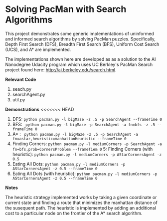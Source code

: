 # Solving PacMan with Search Algorithms

This project demonstrates some generic implementations of uninformed and informed search algorithms by solving PacMan puzzles.
Specifically, Depth First Search (DFS), Breadth First Search (BFS), Uniform Cost Search (UCS), and A* are implemented. 

The implementations shown here are developed as as a solution to the AI Nanodegree Udacity program which uses UC Berkley's PacMan Search project
found here: http://ai.berkeley.edu/search.html. 

**Relevant Code** 
1. seach.py
2. searchAgent.py
3. util.py

**Demonstrations**
<<<<<<< HEAD
1. DFS:  ``` python pacman.py -l bigMaze -z .5 -p SearchAgent --frameTime 0 ```
2. BFS:  ``` python pacman.py -l bigMaze -p SearchAgent -a fn=bfs -z .5 --frameTime 0```
3. A* :  ``` python pacman.py -l bigMaze -z .5 -p SearchAgent -a fn=astar,heuristic=manhattanHeuristic --frameTime 0```
4. Finding Corners:  ```python pacman.py -l mediumCorners -p SearchAgent -a fn=bfs,prob=CornersProblem --frameTiem 0```
5: Finding Corners (with heuristic):  ```python pacman.py -l mediumCorners -p AStarCornersAgent -z 0.5```
6. Eating All Dots:  ```python pacman.py -l mediumCorners -p AStarCornersAgent -z 0.5 --frameTime 0```
7. Eating All Dots (with heuristic):  ```python pacman.py -l mediumCorners -p AStarCornersAgent -z 0.5 --frameTime 0```

**Notes**

The heuristic strategy implemented works by taking a given coordinate or current state and finding a route that minimizes the manhattan distance of the susequent path. 
The heuristic is implemented by adding an additional cost to a particular node on the frontier of the A* search algorithm. 

